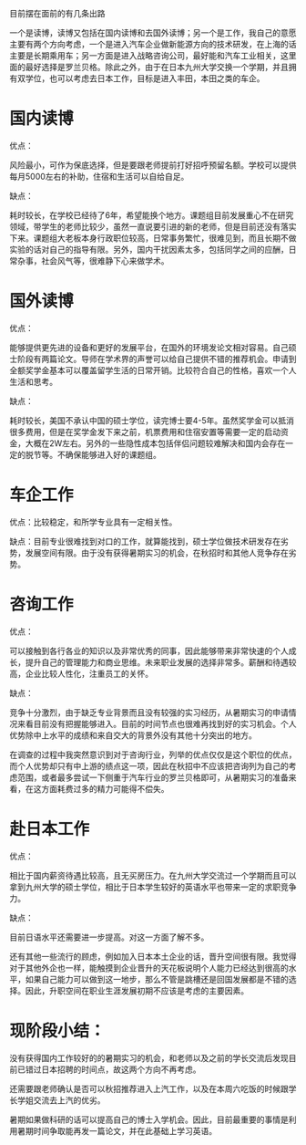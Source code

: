 目前摆在面前的有几条出路

一个是读博，读博又包括在国内读博和去国外读博；另一个是工作，我自己的意愿主要有两个方向考虑，一个是进入汽车企业做新能源方向的技术研发，在上海的话主要是长期乘用车；另一方面是进入战略咨询公司，最好能和汽车工业相关，这里面的最好选择是罗兰贝格。除此之外，由于在日本九州大学交换一个学期，并且拥有双学位，也可以考虑去日本工作，目标是进入丰田，本田之类的车企。

# 国内读博

优点：

风险最小，可作为保底选择，但是要跟老师提前打好招呼预留名额。学校可以提供每月5000左右的补助，住宿和生活可以自给自足。

缺点：

耗时较长，在学校已经待了6年，希望能换个地方。课题组目前发展重心不在研究领域，带学生的老师比较少，虽然一直说要引进的新的老师，但是目前还没有落实下来。课题组大老板本身行政职位较高，日常事务繁忙，很难见到，而且长期不做实验的话对自己的指导有限。另外，国内干扰因素太多，包括同学之间的应酬，日常杂事，社会风气等，很难静下心来做学术。

# 国外读博

优点：

能够提供更先进的设备和更好的发展平台，在国外的环境发论文相对容易。自己硕士阶段有两篇论文。导师在学术界的声誉可以给自己提供不错的推荐机会。申请到全额奖学金基本可以覆盖留学生活的日常开销。比较符合自己的性格，喜欢一个人生活和思考。

缺点：

耗时较长，美国不承认中国的硕士学位，读完博士要4-5年。虽然奖学金可以抵消很多费用，但是在奖学金发下来之前，机票费用和住宿安置等需要一定的启动资金，大概在2W左右。另外的一些隐性成本包括伴侣问题较难解决和国内会存在一定的脱节等。不确保能够进入好的课题组。

# 车企工作

优点：比较稳定，和所学专业具有一定相关性。

缺点：目前专业很难找到对口的工作，就算能找到，硕士学位做技术研发存在劣势，发展空间有限。由于没有获得暑期实习的机会，在秋招时和其他人竞争存在劣势。

# 咨询工作

优点：

可以接触到各行各业的知识以及非常优秀的同事，因此能够带来非常快速的个人成长，提升自己的管理能力和商业思维。未来职业发展的选择非常多。薪酬和待遇较高，企业比较人性化，注重员工的关怀。

缺点：

竞争十分激烈，由于缺乏专业背景而且没有较强的实习经历，从暑期实习的申请情况来看目前没有把握能够进入。目前的时间节点也很难再找到好的实习机会。个人优势除中上水平的成绩和来自交大的背景外没有其他十分突出的地方。

在调查的过程中我突然意识到对于咨询行业，列举的优点仅仅是这个职位的优点，而个人优势却只有中上游的绩点这一项，因此在秋招中不应该把咨询列为自己的考虑范围，或者最多尝试一下侧重于汽车行业的罗兰贝格即可，从暑期实习的准备来看，在这方面耗费过多的精力可能得不偿失。

# 赴日本工作

优点：

相比于国内薪资待遇比较高，且无买房压力。在九州大学交流过一个学期而且可以拿到九州大学的硕士学位，相比于日本学生较好的英语水平也带来一定的求职竞争力。

缺点：

目前日语水平还需要进一步提高。对这一方面了解不多。

还有其他一些流行的顾虑，例如加入日本本土企业的话，晋升空间很有限。我觉得对于其他外企也一样，能触摸到企业晋升的天花板说明个人能力已经达到很高的水平，如果自己能力可以做到这一地步，那么不管是跳槽还是回国发展都是不错的选择。因此，升职空间在职业生涯发展初期不应该是考虑的主要因素。


# 现阶段小结：

没有获得国内工作较好的的暑期实习的机会，和老师以及之前的学长交流后发现目前已错过日本招聘的时间点，故这两个方向不再考虑。

还需要跟老师确认是否可以秋招推荐进入上汽工作，以及在本周六吃饭的时候跟学长学姐交流去上汽的优劣。

暑期如果做科研的话可以提高自己的博士入学机会。因此，目前最重要的事情是利用暑期时间争取能再发一篇论文，并在此基础上学习英语。